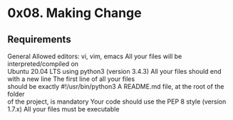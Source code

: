 # 0x08. Making Change

## Requirements

General
Allowed editors: vi, vim, emacs
All your files will be interpreted/compiled on  
Ubuntu 20.04 LTS using python3 (version 3.4.3)
All your files should end with a new line
The first line of all your files  
should be exactly #!/usr/bin/python3
A README.md file, at the root of the folder  
of the project, is mandatory
Your code should use the PEP 8 style (version 1.7.x)
All your files must be executable
